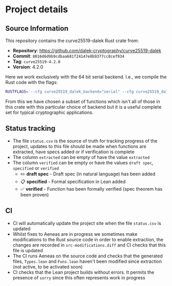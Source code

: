 # Project details

## Source Information

This repository contains the curve25519-dalek Rust crate from:
- **Repository**: https://github.com/dalek-cryptography/curve25519-dalek
- **Commit**: `8016d6d9b9cdbaa681f24147e0b9377cc8cef934`
- **Tag**: `curve25519-4.2.0`
- **Version**: 4.2.0

Here we work exclusively with the 64 bit serial backend. I.e., we compile the Rust code with the flags:

```bash
RUSTFLAGS='--cfg curve25519_dalek_backend="serial" --cfg curve25519_dalek_bits="64"' cargo build
```

From this we have chosen a subset of functions which isn't all of those in this crate with this particular choice of backend but it is a useful complete set for typical cryptographic applications.

## Status tracking

- The file `status.csv` is the source of truth for tracking progress of the project, updates to this file should be made when functions are extracted, have specs added or if verification is complete
- The column `extracted` can be empty of have the value `extracted`
- The column `verified`  can be empty or have the values `draft spec`, `specified` or `verified`
    - ✏️ **draft spec** - Draft spec (in natural language) has been added
    - 📋 **specified** - Formal specification in Lean added
    - ✅ **verified** - Function has been formally verified (spec theorem has been proven)


## CI

- CI will automatically update the project site when the file `status.csv` is updated
- Whilst fixes to Aeneas are in progress we sometimes make modifications to the Rust source code in order to enable extraction, the changes are recorded in `src-modifications.diff` and CI checks that this file is updated
- The CI runs Aeneas on the source code and checks that the generated files, `Types.lean` and `Funs.lean` haven't been modified since extraction (not active, to be activated soon)
- CI checks that the Lean project builds without errors. It permits the presence of `sorry` since this often represents work in progress